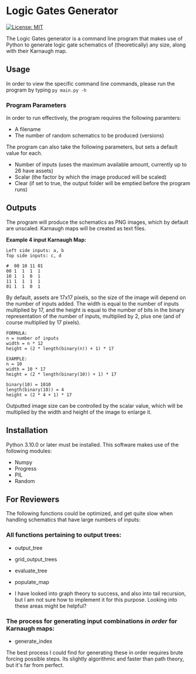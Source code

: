 # Logic Gates Generator
[![License: MIT](https://img.shields.io/badge/License-MIT-indigo.svg)](https://opensource.org/licenses/MIT)

The Logic Gates generator is a command line program that makes use of Python to generate logic gate schematics of 
(theoretically) any size, along with their Karnaugh map.

## Usage
In order to view the specific command line commands, please run the program by typing
``py main.py -h``

### Program Parameters
In order to run effectively, the program requires the following paramters:
- A filename
- The number of random schematics to be produced (versions)

The program can also take the following parameters, but sets a default value for each.
- Number of inputs (uses the maximum available amount, currently up to 26 have assets)
- Scalar (the factor by which the image produced will be scaled)
- Clear (if set to true, the output folder will be emptied before the program runs)

## Outputs
The program will produce the schematics as PNG images, which by default are unscaled. Karnaugh maps will be created as
text files.

**Example 4 input Karnaugh Map:**
```
Left side inputs: a, b
Top side inputs: c, d

#  00 10 11 01 
00 1  1  1  1  
10 1  1  0  1  
11 1  1  1  1  
01 1  1  0  1  
```

By default, assets are 17x17 pixels, so the size of the image will depend on the number of inputs added. The width is
equal to the number of inputs multiplied by 17, and the height is equal to the number of bits in the binary
representation of the number of inputs, multiplied by 2, plus one (and of course multiplied by 17 pixels).
````
FORMULA:
n = number of inputs
width = n * 12
height = (2 * length(binary(n)) + 1) * 17

EXAMPLE:
n = 10
width = 10 * 17
height = (2 * length(binary(10)) + 1) * 17

binary(10) = 1010
length(binary(10)) = 4
height = (2 * 4 + 1) * 17
````
Outputted image size can be controlled by the scalar value, which will be multiplied by the width and height of the image
to enlarge it.

## Installation
Python 3.10.0 or later must be installed. This software makes use of the following modules:
- Numpy
- Progress
- PIL
- Random

## For Reviewers
The following functions could be optimized, and get quite slow when handling schematics that have large numbers of inputs:

### All functions pertaining to output trees:
- output_tree
- grid_output_trees
- evaluate_tree
- populate_map

- I have looked into graph theory to success, and also into tail recursion, but I am not sure how to implement it for this
purpose. Looking into these areas might be helpful?
  
### The process for generating input combinations _in order_ for Karnaugh maps:
- generate_index

The best process I could find for generating these in order requires brute forcing possible steps. Its slightly
algorithmic and faster than path theory, but it's far from perfect.
